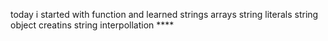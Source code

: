 today i started with function and learned strings arrays 
string literals
string object creatins
string interpollation ****
